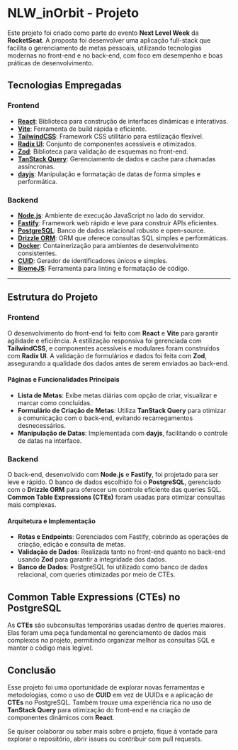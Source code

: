 
# NLW_inOrbit - Projeto

Este projeto foi criado como parte do evento **Next Level Week** da **RocketSeat**. A proposta foi desenvolver uma aplicação full-stack que facilita o gerenciamento de metas pessoais, utilizando tecnologias modernas no front-end e no back-end, com foco em desempenho e boas práticas de desenvolvimento.

## Tecnologias Empregadas

### Frontend

- **[React](https://react.dev/)**: Biblioteca para construção de interfaces dinâmicas e interativas.
- **[Vite](https://vitejs.dev/)**: Ferramenta de build rápida e eficiente.
- **[TailwindCSS](https://tailwindcss.com/)**: Framework CSS utilitário para estilização flexível.
- **[Radix UI](https://www.radix-ui.com/)**: Conjunto de componentes acessíveis e otimizados.
- **[Zod](https://zod.dev/)**: Biblioteca para validação de esquemas no front-end.
- **[TanStack Query](https://tanstack.com/query/v4)**: Gerenciamento de dados e cache para chamadas assíncronas.
- **[dayjs](https://day.js.org/)**: Manipulação e formatação de datas de forma simples e performática.

### Backend

- **[Node.js](https://nodejs.org/)**: Ambiente de execução JavaScript no lado do servidor.
- **[Fastify](https://www.fastify.io/)**: Framework web rápido e leve para construir APIs eficientes.
- **[PostgreSQL](https://www.postgresql.org/)**: Banco de dados relacional robusto e open-source.
- **[Drizzle ORM](https://orm.drizzle.team/)**: ORM que oferece consultas SQL simples e performáticas.
- **[Docker](https://www.docker.com/)**: Containerização para ambientes de desenvolvimento consistentes.
- **[CUID](https://github.com/paralleldrive/cuid2)**: Gerador de identificadores únicos e simples.
- **[BiomeJS](https://biomejs.dev/)**: Ferramenta para linting e formatação de código.

---

## Estrutura do Projeto

### Frontend

O desenvolvimento do front-end foi feito com **React** e **Vite** para garantir agilidade e eficiência. A estilização responsiva foi gerenciada com **TailwindCSS**, e componentes acessíveis e modulares foram construídos com **Radix UI**. A validação de formulários e dados foi feita com **Zod**, assegurando a qualidade dos dados antes de serem enviados ao back-end.

#### Páginas e Funcionalidades Principais

- **Lista de Metas**: Exibe metas diárias com opção de criar, visualizar e marcar como concluídas.
- **Formulário de Criação de Metas**: Utiliza **TanStack Query** para otimizar a comunicação com o back-end, evitando recarregamentos desnecessários.
- **Manipulação de Datas**: Implementada com **dayjs**, facilitando o controle de datas na interface.

### Backend

O back-end, desenvolvido com **Node.js** e **Fastify**, foi projetado para ser leve e rápido. O banco de dados escolhido foi o **PostgreSQL**, gerenciado com o **Drizzle ORM** para oferecer um controle eficiente das queries SQL. **Common Table Expressions (CTEs)** foram usadas para otimizar consultas mais complexas.

#### Arquitetura e Implementação

- **Rotas e Endpoints**: Gerenciados com Fastify, cobrindo as operações de criação, edição e consulta de metas.
- **Validação de Dados**: Realizada tanto no front-end quanto no back-end usando **Zod** para garantir a integridade dos dados.
- **Banco de Dados**: PostgreSQL foi utilizado como banco de dados relacional, com queries otimizadas por meio de CTEs.


## Common Table Expressions (CTEs) no PostgreSQL

As **CTEs** são subconsultas temporárias usadas dentro de queries maiores. Elas foram uma peça fundamental no gerenciamento de dados mais complexos no projeto, permitindo organizar melhor as consultas SQL e manter o código mais legível.


## Conclusão

Esse projeto foi uma oportunidade de explorar novas ferramentas e metodologias, como o uso de **CUID** em vez de UUIDs e a aplicação de **CTEs** no PostgreSQL. Também trouxe uma experiência rica no uso de **TanStack Query** para otimização do front-end e na criação de componentes dinâmicos com **React**.

Se quiser colaborar ou saber mais sobre o projeto, fique à vontade para explorar o repositório, abrir issues ou contribuir com pull requests.
